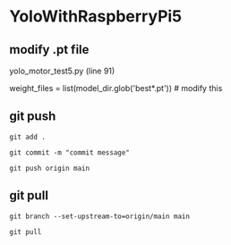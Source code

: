 # YoloWithRaspberryPi5

## modify .pt file
yolo_motor_test5.py (line 91)

weight_files = list(model_dir.glob('best*.pt')) # modify this

## git push
```
git add .

git commit -m "commit message"

git push origin main
```

## git pull
```
git branch --set-upstream-to=origin/main main

git pull
```